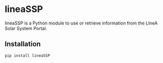 # lineaSSP

lineaSSP is a Python module to use or retrieve information from the LIneA Solar System Portal.

## Installation

```bash
pip install lineaSSP
